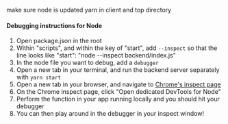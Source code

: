 make sure node is updated
yarn in client and top directory

#### Debugging instructions for Node
1. Open package.json in the root
2. Within "scripts", and within the key of "start", add `--inspect` so that the line looks like "start": "node --inspect backend/index.js"
3. In the node file you want to debug, add a `debugger`
4. Open a new tab in your terminal, and run the backend server separately with `yarn start`
5. Open a new tab in your browser, and navigate to [Chrome's inspect page](chrome://inspect)
6. On the Chrome inspect page, click "Open dedicated DevTools for Node"
7. Perform the function in your app running locally and you should hit your debugger
8. You can then play around in the debugger in your inspect window! 
